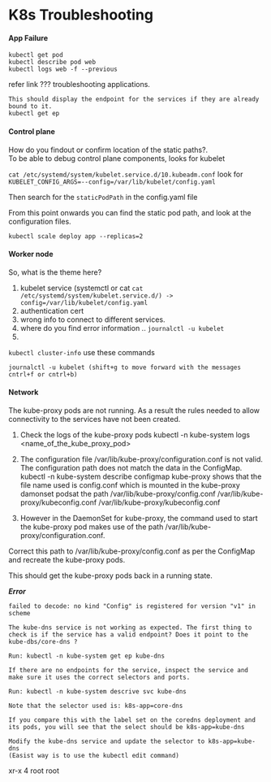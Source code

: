 # K8s Troubleshooting

#### App Failure

```
kubectl get pod
kubectl describe pod web
kubectl logs web -f --previous

```

refer link ??? troubleshooting applications. 
```
This should display the endpoint for the services if they are already bound to it. 
kubectl get ep 

```

#### Control plane

How do you findout or confirm location of the static paths?. <br>
To be able to debug control plane components, looks for kubelet 

`cat /etc/systemd/system/kubelet.service.d/10.kubeadm.conf`
look for `KUBELET_CONFIG_ARGS=--config=/var/lib/kubelet/config.yaml`

Then search for the `staticPodPath` in the config.yaml file 

From this point onwards you can find the static pod path, and look at the configuration files. 

`kubectl scale deploy app --replicas=2`

#### Worker node

So, what is the theme here?

1. kubelet service (systemctl or cat `cat /etc/systemd/system/kubelet.service.d/) -> config=/var/lib/kubelet/config.yaml`
2. authentication cert
3. wrong info to connect to different services. 
4. where do you find error information .. `journalctl -u kubelet`
5. 
`kubectl cluster-info`
use these commands

```
journalctl -u kubelet (shift+g to move forward with the messages cntrl+f or cntrl+b)

```

#### Network
The kube-proxy pods are not running. As a result the rules needed to allow connectivity  to the services have not been created.

1. Check the logs of the kube-proxy pods
   kubectl -n kube-system logs <name_of_the_kube_proxy_pod>

2. The configuration file /var/lib/kube-proxy/configuration.conf is not valid. The configuration path does not match the data in the ConfigMap.
   kubectl -n kube-system describe configmap kube-proxy shows that the file name used is  config.conf which is mounted in the kube-proxy damonset podsat the path /var/lib/kube-proxy/config.conf 
   /var/lib/kube-proxy/kubeconfig.conf 
   /var/lib/kube-proxy/kubeconfig.conf
3. However in the DaemonSet for kube-proxy, the command used to start the kube-proxy pod makes use of the path /var/lib/kube-proxy/configuration.conf.

  Correct this path to /var/lib/kube-proxy/config.conf as per the ConfigMap and recreate the kube-proxy pods.

This should get the kube-proxy pods back in a running state.


***Error***
```
failed to decode: no kind "Config" is registered for version "v1" in scheme 

```

```
The kube-dns service is not working as expected. The first thing to check is if the service has a valid endpoint? Does it point to the kube-dbs/core-dns ?

Run: kubectl -n kube-system get ep kube-dns

If there are no endpoints for the service, inspect the service and make sure it uses the correct selectors and ports.

Run: kubectl -n kube-system descrive svc kube-dns

Note that the selector used is: k8s-app=core-dns

If you compare this with the label set on the coredns deployment and its pods, you will see that the select should be k8s-app=kube-dns

Modify the kube-dns service and update the selector to k8s-app=kube-dns
(Easist way is to use the kubectl edit command)
```
xr-x  4 root root 